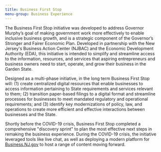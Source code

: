 ```yaml
---
title: Business First Stop
menu-group: Business Experience
---
```


The Business First Stop initiative was developed to address Governor Murphy’s goal of making government work more effectively to enable inclusive business growth, and is a strategic component of the Governor’s Stronger and Fairer Economic Plan. Developed in partnership with the New Jersey's Business Action Center (NJBAC) and the Economic Development Authority (EDA), this initiative is intended to simplify and streamline access to the information, resources, and services that aspiring entrepreneurs and business owners need to start, operate, and grow their business in the Garden State.

Designed as a multi-phase initiative, in the long term Business First Stop will: (1) create centralized digital resources that enable businesses to access information pertaining to State requirements and services relevant to them; (2) transition paper-based filings to a digital format and streamline processes for businesses to meet mandated regulatory and operational requirements; and (3) identify key modernizations of policy, law, and operations to create more efficient and effective interactions between businesses and the State.

Shortly before the COVID-19 crisis, Business First Stop completed a comprehensive "discovery sprint" to plan the most effective next steps in remaking the business experience. During the COVID-19 crisis, the initiative leveraged tools like live chat, as well as deploying a modern platform for [Business.NJ.gov](http://business.nj.gov/) to host a range of content moving forward.
